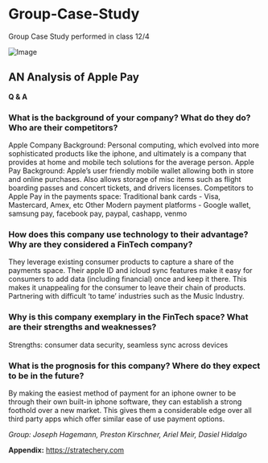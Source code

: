 # Group-Case-Study
Group Case Study performed in class 12/4

![Image](https://encrypted-tbn0.gstatic.com/images?q=tbn:ANd9GcTP7GBiPGO-t6_C_WxiFHeekqfDGUh9aGc0lA&usqp=CAU )
## AN Analysis of Apple Pay ##
**Q & A**
### What is the background of your company? What do they do? Who are their competitors? 
Apple Company Background: Personal computing, which evolved into more sophisticated products like the iphone, and ultimately is a company that provides at home and mobile tech solutions for the average person.
Apple Pay Background: Apple’s user friendly mobile wallet allowing both in store and online purchases. Also allows storage of misc items such as flight boarding passes and concert tickets, and drivers licenses. 
Competitors to Apple Pay in the payments space: 
Traditional bank cards - Visa, Mastercard, Amex, etc
Other Modern payment platforms - Google wallet, samsung pay, facebook pay, paypal, cashapp, venmo 
### How does this company use technology to their advantage? Why are they considered a FinTech company? ### 
They leverage existing consumer products to capture a share of the payments space. Their apple ID and icloud sync features make it easy for consumers to add data (including financial) once and keep it there. This makes it unappealing for the consumer to leave their chain of products.
Partnering with difficult ‘to tame’ industries such as the Music Industry.
### Why is this company exemplary in the FinTech space? What are their strengths and weaknesses? ###
Strengths: consumer data security, seamless sync across devices 
### What is the prognosis for this company? Where do they expect to be in the future? ###
By making the easiest method of payment for an iphone owner to be through their own built-in iphone software, they can establish a strong foothold over a new market. This gives them a considerable edge over all third party apps which offer similar ease of use payment options.

*Group: Joseph Hagemann, Preston Kirschner, Ariel Meir, Dasiel Hidalgo*

**Appendix:**
https://stratechery.com 
